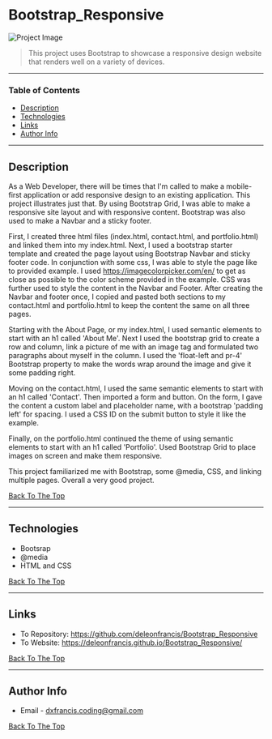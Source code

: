 # Bootstrap_Responsive

![Project Image](project-image-url)

> This project uses Bootstrap to showcase a responsive design website that renders well on a variety of devices.

---

### Table of Contents

- [Description](#description)
- [Technologies](#technologies)
- [Links](#Links)
- [Author Info](#author-info)

---

## Description

As a Web Developer, there will be times that I'm called to make a mobile-first application or add responsive design to an existing application. This project illustrates just that. By using Bootstrap Grid, I was able to make a responsive site layout and with responsive content. Bootstrap was also used to make a Navbar and a sticky footer.

First, I created three html files (index.html, contact.html, and portfolio.html) and linked them into my index.html. Next, I used a bootstrap starter template and created the page layout using Bootstrap Navbar and sticky footer code. In conjunction with some css, I was able to style the page like to provided example. I used https://imagecolorpicker.com/en/ to get as close as possible to the color scheme provided in the example. CSS was further used to style the content in the Navbar and Footer. After creating the Navbar and footer once, I copied and pasted both sections to my contact.html and portfolio.html to keep the content the same on all three pages. 

Starting with the About Page, or my index.html, I used semantic elements to start with an h1 called 'About Me'.  Next I used the bootstrap grid to create a row and column, link a picture of me with an image tag and formulated two paragraphs about myself in the column. I used the 'float-left and pr-4' Bootstrap property to make the words wrap around the image and give it some padding right.

Moving on the contact.html, I used the same semantic elements to start with an h1 called 'Contact'. Then imported a form and button. On the form, I gave the content a custom label and placeholder name, with a bootstrap 'padding left' for spacing. I used a CSS ID on the submit button to style it like the example.

Finally, on the portfolio.html continued the theme of using semantic elements to start with an h1 called 'Portfolio'. Used Bootstrap Grid to place images on screen and make them responsive. 

This project familiarized me with Bootstrap, some @media, CSS, and linking multiple pages. Overall a very good project.

[Back To The Top](#Bootstrap_Responsive)

---

## Technologies

- Bootsrap
- @media
- HTML and CSS

[Back To The Top](#Bootstrap_Responsive)

---

## Links

- To Repository: https://github.com/deleonfrancis/Bootstrap_Responsive
- To Website: https://deleonfrancis.github.io/Bootstrap_Responsive/

[Back To The Top](#Bootstrap_Responsive)

---

## Author Info

- Email - dxfrancis.coding@gmail.com

[Back To The Top](#Bootstrap_Responsive)